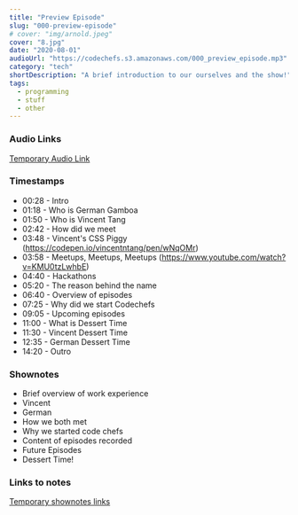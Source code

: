 ```yaml
---
title: "Preview Episode"
slug: "000-preview-episode"
# cover: "img/arnold.jpeg"
cover: "8.jpg"
date: "2020-08-01"
audioUrl: "https://codechefs.s3.amazonaws.com/000_preview_episode.mp3"
category: "tech"
shortDescription: "A brief introduction to our ourselves and the show!"
tags:
  - programming
  - stuff
  - other
---
```


### Audio Links

[Temporary Audio Link](https://www.dropbox.com/s/uhifmzjj7s54q8k/intro_mixed.mp3?dl=0)

### Timestamps

- 00:28 - Intro
- 01:18 - Who is German Gamboa
- 01:50 - Who is Vincent Tang
- 02:42 - How did we meet
- 03:48 - Vincent's CSS Piggy (https://codepen.io/vincentntang/pen/wNqOMr)
- 03:58 - Meetups, Meetups, Meetups (https://www.youtube.com/watch?v=KMU0tzLwhbE)
- 04:40 - Hackathons
- 05:20 - The reason behind the name
- 06:40 - Overview of episodes
- 07:25 - Why did we start Codechefs
- 09:05 - Upcoming episodes
- 11:00 - What is Dessert Time
- 11:30 - Vincent Dessert Time
- 12:35 - German Dessert Time
- 14:20 - Outro

### Shownotes

- Brief overview of work experience
- Vincent
- German
- How we both met
- Why we started code chefs
- Content of episodes recorded
- Future Episodes
- Dessert Time!

### Links to notes

[Temporary shownotes links](https://docs.google.com/document/d/1LrYruWM3h4yu-ijPUCV5j7ozjXS1f0MZLgiYjWqi82g/edit?usp=sharing)
